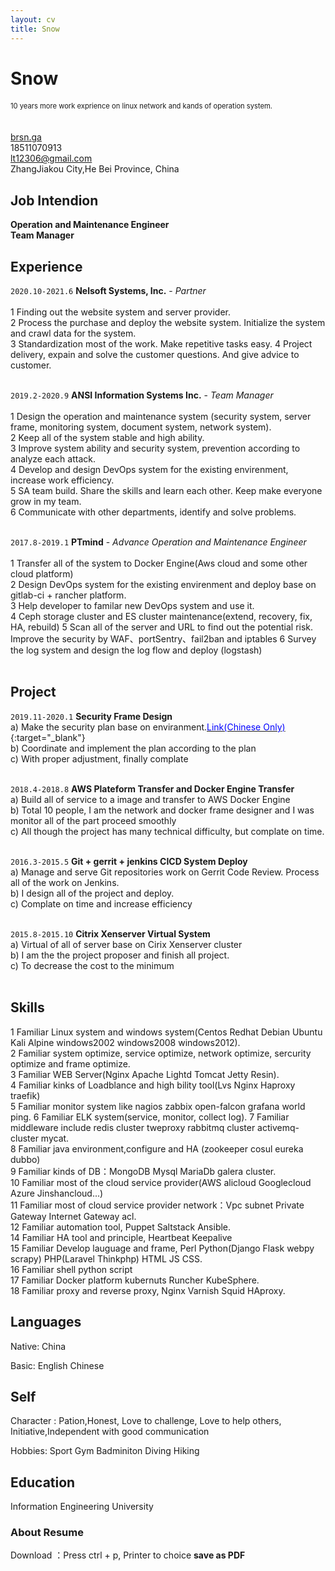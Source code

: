 ```yaml
---
layout: cv
title: Snow
---
```

# Snow 
<p style="font-size:0.8em; line-height:18px; height:50px; margin:0;">10 years more work exprience on linux network and kands of operation system.</p>

<div id="webaddress">
  <a href="https://brsn.ga" target="_blank"><i class="fas fa-home"></i> brsn.ga</a><br>
  <i class="fas fa-phone"></i> 18511070913 <br>
  <a href="lt12306@gmail.com" target="_blank"><i class="fas fa-envelope"></i> lt12306@gmail.com</a><br>
  <i class="fa fa-map-marker" aria-hidden="true"></i> ZhangJiakou City,He Bei Province, China
</div>

## Job Intendion
**Operation and Maintenance Engineer <br> Team Manager**

## Experience

`2020.10-2021.6`
**Nelsoft Systems, Inc.** - *Partner*<br><br>
1 Finding out the website system and server provider.<br>
2 Process the purchase and deploy the website system. Initialize the system and crawl data for the system. <br>
3 Standardization most of the work. Make repetitive tasks easy.
4 Project delivery, expain and solve the customer questions. And give advice to customer.
<br><br>

`2019.2-2020.9`
**ANSI Information Systems Inc.** - *Team Manager*<br><br>
1 Design the operation and maintenance system (security system, server frame, monitoring system, document system, network system).<br>
2 Keep all of the system stable and high ability.<br>
3 Improve system ability and security system, prevention according to analyze each attack.<br>
4 Develop and design DevOps system for the existing envirenment, increase work efficiency.<br> 
5 SA team build. Share the skills and learn each other. Keep make everyone grow in my team.<br>
6 Communicate with other departments, identify and solve problems.
<br>
<br>

`2017.8-2019.1`
**PTmind** - *Advance Operation and Maintenance Engineer*<br><br>
1 Transfer all of the system to Docker Engine(Aws cloud and some other cloud platform)<br>
2 Design DevOps system for the existing envirenment and deploy base on gitlab-ci + rancher platform. <br>
3 Help developer to familar new DevOps system and use it.<br>
4 Ceph storage cluster and ES cluster maintenance(extend, recovery, fix, HA, rebuild)
5 Scan all of the server and URL to find out the potential risk. Improve the security by WAF、portSentry、fail2ban and iptables
6 Survey the log system and design the log flow and deploy (logstash)<br>
<br>


## Project

`2019.11-2020.1`
**Security Frame Design**<br>
a)	Make the security plan base on enviranment.[<font color="blue">Link(Chinese Only)</font>](https://brsn.ga/2020/03/30/security-frame.html){:target="_blank"}<br>
b)	Coordinate and implement the plan according to the plan<br>
c)	With proper adjustment, finally complate<br>
<br>

`2018.4-2018.8`
**AWS Plateform Transfer and Docker Engine Transfer**<br>
a)	Build all of service to a image and transfer to AWS Docker Engine<br>
b)	Total 10 people, I am the network and docker frame designer and I was monitor all of the part proceed smoothly<br>
c)	All though the project has many technical difficulty, but complate on time.<br>
<br>

`2016.3-2015.5`
**Git + gerrit + jenkins CICD System Deploy**<br>
a)	Manage and serve Git repositories work on Gerrit Code Review. Process all of the work on Jenkins.<br>
b)	I design all of the project and deploy.<br>
c)	Complate on time and increase efficiency<br>
<br>

`2015.8-2015.10`
**Citrix Xenserver Virtual System**<br>
a)	Virtual of all of server base on Cirix Xenserver cluster<br>
b)	I am the the project proposer and finish all project.<br> 
c)	To decrease the cost to the minimum<br>
<br>

## Skills
1 Familiar Linux system and windows system(Centos Redhat Debian Ubuntu Kali Alpine windows2002 windows2008 windows2012).<br>
2 Familiar system optimize, service optimize, network optimize, sercurity optimize and frame optimize.<br>
3 Familiar WEB Server(Nginx Apache Lightd Tomcat  Jetty  Resin).<br>
4 Familiar kinks of Loadblance and high bility tool(Lvs Nginx Haproxy traefik)<br>
5 Familiar monitor system like  nagios zabbix open-falcon grafana world ping.
6 Familiar ELK system(service, monitor, collect log).
7 Familiar middleware include redis cluster tweproxy rabbitmq cluster activemq-cluster mycat.<br>
8 Familiar java environment,configure and HA (zookeeper cosul eureka dubbo)<br>
9 Familiar kinds of DB：MongoDB Mysql MariaDb galera cluster.<br>
10 Familiar most of the cloud service provider(AWS alicloud Googlecloud Azure Jinshancloud...)<br>
11 Familiar most of cloud service provider network：Vpc subnet Private Gateway Internet Gateway acl.<br>
12 Familiar automation tool, Puppet Saltstack Ansible.<br>
14 Familiar HA tool and principle, Heartbeat Keepalive<br>
15 Familiar Develop lauguage and frame, Perl Python(Django Flask webpy scrapy) PHP(Laravel Thinkphp) HTML JS CSS.<br>
16 Familiar shell python script<br>
17 Familiar Docker platform kubernuts Runcher KubeSphere.<br>
18 Familiar proxy and reverse proxy, Nginx Varnish Squid HAproxy.<br>

## Languages
Native: China

Basic: English Chinese

## Self

Character : Pation,Honest, Love to challenge, Love to help others, Initiative,Independent with good communication

Hobbies: Sport Gym Badminiton Diving Hiking

## Education

Information Engineering University

### About Resume

Download ：Press ctrl + p, Printer to choice **save as PDF** <br>